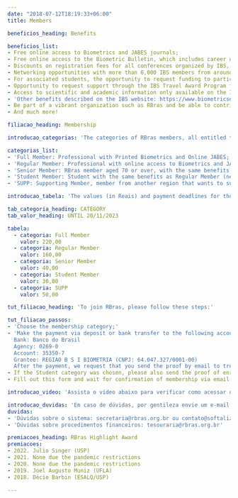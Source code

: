 ```yaml
---
date: "2018-07-12T18:19:33+06:00"
title: Members

beneficios_heading: Benefits

beneficios_list:
- Free online access to Biometrics and JABES journals;
- Free online access to the Biometric Bulletin, which includes career opportunities, listings of international conferences, and news from IBS regions and networks;
- Discounts on registration fees for all conferences organized by IBS, RBras, ABE, SPE, and all IBS regions and networks;
- Networking opportunities with more than 6,000 IBS members from around the world;
- For associated students, the opportunity to request funding to participate in RBras and IBS events;
- Opportunity to request support through the IBS Travel Award Program for participation in events organized by IBS, its regions and networks;
- Access to scientific and academic information only available on the IBS website, for members only;
- 'Other benefits described on the IBS website: https://www.biometricsociety.org/membership/member-benefits/;'
- Be part of a vibrant organization such as RBras and be able to contribute to society;
- And much more!

filiacao_heading: Membership

introducao_categorias: 'The categories of RBras members, all entitled to the benefits listed here, are:'

categorias_list:
- 'Full Member: Professional with Printed Biometrics and Online JABES;'
- 'Regular Member: Professional with online access to Biometrics and JABES;'
- 'Senior Member: RBras member aged 70 or over, with the same benefits as a Regular Member;'
- 'Student Member: Student with the same benefits as Regular Member (needs to present proof of enrolment in an academic degree);'
- 'SUPP: Supporting Member, member from another region that wants to support RBras.'

introducao_tabela: 'The values (in Reais) and payment deadlines for the 2022 Annuity are:'

tab_categoria_heading: CATEGORY
tab_valor_heading: UNTIL 20/11/2023

tabela:
  - categoria: Full Member
    valor: 220,00
  - categoria: Regular Member
    valor: 160,00
  - categoria: Senior Member
    valor: 40,00
  - categoria: Student Member
    valor: 30,00
  - categoria: SUPP
    valor: 50,00

tut_filiacao_heading: 'To join RBras, please follow these steps:'

tut_filiacao_passos:
- 'Choose the membership category;'
- 'Make the payment via deposit or bank transfer to the following account
  Bank: Banco do Brasil
  Agency: 0269-0
  Account: 35350-7
  Grantee: REGIAO B S I BIOMETRIA (CNPJ: 64.047.327/0001-00)
  After the payment, we request that you send the proof by email to treasuryarbras@gmail.com.'
- If the Student category was chosen, please also send the proof of enrollment in an academic degree to tesourariarbras@gmail.com, together with proof of payment;
- Fill out this form and wait for confirmation of membership via email.

introducao_video: 'Assista o vídeo abaixo para verificar como acessar o sistema e sua conta/login:'

introducao_duvidas: 'Em caso de dúvidas, por gentileza envie um e-mail para:'
duvidas:
- 'Dúvidas sobre o sistema: secretaria@rbras.org.br ou contato@softaliza.com.br'
- 'Dúvidas sobre procedimentos financeiros: tesouraria@rbras.org.br'

premiacoes_heading: RBras Highlight Award
premiacoes:
- 2022. Julio Singer (USP)
- 2021. None due the pandemic restrictions
- 2020. None due the pandemic restrictions
- 2019. Joel Augusto Muniz (UFLA)
- 2018. Décio Barbin (ESALQ/USP)

---
```

